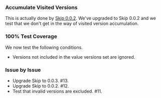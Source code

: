 ### Accumulate Visited Versions

This is actually done by
[Skip 0.0.2](https://github.com/bigeasy/skip/releases/tag/v0.0.2). We've
upgraded to Skip 0.0.2 and we test that we don't get in the way of visited
version accumulation.

### 100% Test Coverage

We now test the following conditions.

 * Versions not included in the value versions set are ignored.

### Issue by Issue

 * Upgrade Skip to 0.0.3. #13.
 * Upgrade Skip to 0.0.2. #12.
 * Test that invalid versions are excluded. #11.
